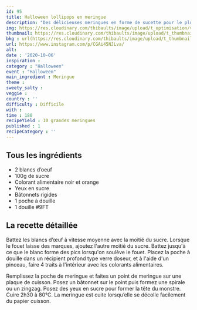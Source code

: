 ```yaml
---
id: 95
title: Halloween lollipops en meringue
description: "Des délicieuses meringues en forme de sucette pour le plus grand plaisir des enfants !"
img: https://res.cloudinary.com/thibaults/image/upload/t_optimisation/v1600524211/Recipes/20201006_halloween_lollipops.jpg
thumbnail: https://res.cloudinary.com/thibaults/image/upload/t_thumbnail_josie/v1600524211/Recipes/20201006_halloween_lollipops.jpg
bkg : url(https://res.cloudinary.com/thibaults/image/upload/t_thumbnail_josie/v1600524211/Recipes/20201006_halloween_lollipops.jpg)
url: https://www.instagram.com/p/CGAi45NJLva/
alt: 
date : '2020-10-06'
inspiration : 
category : "Halloween"
event : "Halloween"
main_ingredient : Meringue
theme : 
sweety_salty : 
veggie : 
country : ''
difficulty : Difficile
with : 
time : 180
recipeYield : 10 grandes meringues
published : 1
recipeCategory : ''
---
```


## Tous les ingrédients
 - 2 blancs d’oeuf
 - 100g de sucre
 - Colorant alimentaire noir et orange
 - Yeux en sucre
 - Bâtonnets rigides
 - 1 poche à douille
 - 1 douille #9FT

## La recette détaillée
Battez les blancs d’œuf à vitesse moyenne avec la moitié du sucre. Lorsque le fouet laisse des marques, ajoutez l'autre moitié du sucre. Battez jusqu'à ce que le blanc forme des pics lorsqu'on soulève le fouet. Placez la poche à douille dans un récipient profond type verre doseur, et à l'aide d'un pinceau, faire 4 traits à l'intérieur avec les colorants alimentaires.

Remplissez la poche de meringue et faites un point de meringue sur une plaque de cuisson. Posez un bâtonnet sur le point puis formez une spirale ou un zingzag.
Posez des yeux en sucre pour former la tête du monstre. Cuire 2h30 à 80°C. La meringue est cuite lorsqu’elle se décolle facilement du papier cuisson.